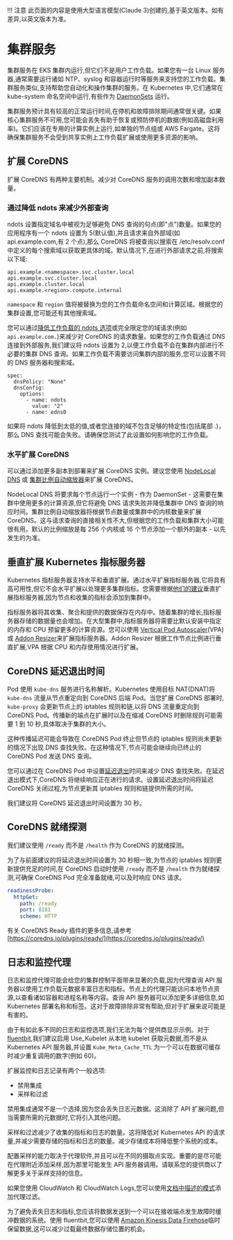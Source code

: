 
!!! 注意
    此页面的内容是使用大型语言模型(Claude 3)创建的,基于英文版本。如有差异,以英文版本为准。

# 集群服务

集群服务在 EKS 集群内运行,但它们不是用户工作负载。如果您有一台 Linux 服务器,通常需要运行诸如 NTP、syslog 和容器运行时等服务来支持您的工作负载。集群服务类似,支持帮助您自动化和操作集群的服务。在 Kubernetes 中,它们通常在 kube-system 命名空间中运行,有些作为 [DaemonSets](https://kubernetes.io/docs/concepts/workloads/controllers/daemonset/) 运行。

集群服务预计具有较高的正常运行时间,在停机和故障排除期间通常很关键。如果核心集群服务不可用,您可能会丢失有助于恢复或预防停机的数据(例如高磁盘利用率)。它们应该在专用的计算实例上运行,如单独的节点组或 AWS Fargate。这将确保集群服务不会受到共享实例上工作负载扩展或使用更多资源的影响。

## 扩展 CoreDNS

扩展 CoreDNS 有两种主要机制。减少对 CoreDNS 服务的调用次数和增加副本数量。

### 通过降低 ndots 来减少外部查询

ndots 设置指定域名中被视为足够避免 DNS 查询的句点(即"点")数量。如果您的应用程序有一个 ndots 设置为 5(默认值),并且请求来自外部域(如 api.example.com,有 2 个点),那么 CoreDNS 将被查询以搜索在 /etc/resolv.conf 中定义的每个搜索域以获取更具体的域。默认情况下,在进行外部请求之前,将搜索以下域:

```
api.example.<namespace>.svc.cluster.local
api.example.svc.cluster.local
api.example.cluster.local
api.example.<region>.compute.internal
```

`namespace` 和 `region` 值将被替换为您的工作负载命名空间和计算区域。根据您的集群设置,您可能还有其他搜索域。

您可以通过[降低工作负载的 ndots 选项](https://kubernetes.io/docs/concepts/services-networking/dns-pod-service/#pod-dns-config)或完全限定您的域请求(例如 `api.example.com.`)来减少对 CoreDNS 的请求数量。如果您的工作负载通过 DNS 连接到外部服务,我们建议将 ndots 设置为 2,以便工作负载不会在集群内部进行不必要的集群 DNS 查询。如果工作负载不需要访问集群内部的服务,您可以设置不同的 DNS 服务器和搜索域。

```
spec:
  dnsPolicy: "None"
  dnsConfig:
    options:
      - name: ndots
        value: "2"
      - name: edns0
```

如果将 ndots 降低到太低的值,或者您连接的域不包含足够的特定性(包括尾部 .)，那么 DNS 查找可能会失败。请确保您测试了此设置如何影响您的工作负载。

### 水平扩展 CoreDNS

可以通过添加更多副本到部署来扩展 CoreDNS 实例。建议您使用 [NodeLocal DNS](https://kubernetes.io/docs/tasks/administer-cluster/nodelocaldns/) 或 [集群比例自动缩放器](https://github.com/kubernetes-sigs/cluster-proportional-autoscaler)来扩展 CoreDNS。

NodeLocal DNS 将要求每个节点运行一个实例 - 作为 DaemonSet - 这需要在集群中使用更多的计算资源,但它将避免 DNS 请求失败并降低集群中 DNS 查询的响应时间。集群比例自动缩放器将根据节点数量或集群中的内核数量来扩展 CoreDNS。这与请求查询的直接相关性不大,但根据您的工作负载和集群大小可能很有用。默认的比例缩放是每 256 个内核或 16 个节点添加一个额外的副本 - 以先发生的为准。

## 垂直扩展 Kubernetes 指标服务器

Kubernetes 指标服务器支持水平和垂直扩展。通过水平扩展指标服务器,它将具有高可用性,但它不会水平扩展以处理更多集群指标。您需要根据[他们的建议](https://kubernetes-sigs.github.io/metrics-server/#scaling)垂直扩展指标服务器,因为节点和收集的指标会添加到集群中。

指标服务器将其收集、聚合和提供的数据保存在内存中。随着集群的增长,指标服务器存储的数据量也会增加。在大型集群中,指标服务器将需要比默认安装中指定的内存和 CPU 预留更多的计算资源。您可以使用 [Vertical Pod Autoscaler](https://github.com/kubernetes/autoscaler/tree/master/vertical-pod-autoscaler)(VPA)或 [Addon Resizer](https://github.com/kubernetes/autoscaler/tree/master/addon-resizer)来扩展指标服务器。Addon Resizer 根据工作节点比例进行垂直扩展,VPA 根据 CPU 和内存使用情况进行扩展。

## CoreDNS 延迟退出时间

Pod 使用 `kube-dns` 服务进行名称解析。Kubernetes 使用目标 NAT(DNAT)将 `kube-dns` 流量从节点重定向到 CoreDNS 后端 Pod。当您扩展 CoreDNS 部署时, `kube-proxy` 会更新节点上的 iptables 规则和链,以将 DNS 流量重定向到 CoreDNS Pod。传播新的端点在扩展时以及在缩减 CoreDNS 时删除规则可能需要 1 到 10 秒,具体取决于集群的大小。

这种传播延迟可能会导致在 CoreDNS Pod 终止但节点的 iptables 规则尚未更新的情况下出现 DNS 查找失败。在这种情况下,节点可能会继续向已终止的 CoreDNS Pod 发送 DNS 查询。

您可以通过在 CoreDNS Pod 中设置[延迟退出](https://coredns.io/plugins/health/)时间来减少 DNS 查找失败。在延迟退出模式下,CoreDNS 将继续响应正在进行的请求。设置延迟退出时间将延迟 CoreDNS 关闭过程,为节点更新其 iptables 规则和链提供所需的时间。

我们建议将 CoreDNS 延迟退出时间设置为 30 秒。

## CoreDNS 就绪探测

我们建议使用 `/ready` 而不是 `/health` 作为 CoreDNS 的就绪探测。

为了与前面建议的将延迟退出时间设置为 30 秒相一致,为节点的 iptables 规则更新提供充足的时间,在 CoreDNS 启动时使用 `/ready` 而不是 `/health` 作为就绪探测,可确保 CoreDNS Pod 完全准备就绪,可以及时响应 DNS 请求。

```yaml
readinessProbe:
  httpGet:
    path: /ready
    port: 8181
    scheme: HTTP
```

有关 CoreDNS Ready 插件的更多信息,请参考 [https://coredns.io/plugins/ready/](https://coredns.io/plugins/ready/)

## 日志和监控代理

日志和监控代理可能会给您的集群控制平面带来显著的负载,因为代理查询 API 服务器以使用工作负载元数据丰富日志和指标。节点上的代理只能访问本地节点资源,以查看诸如容器和进程名称等内容。查询 API 服务器可以添加更多详细信息,如 Kubernetes 部署名称和标签。这对于故障排除非常有帮助,但对于扩展来说可能是有害的。

由于有如此多不同的日志和监控选项,我们无法为每个提供商显示示例。对于 [fluentbit](https://docs.fluentbit.io/manual/pipeline/filters/kubernetes),我们建议启用 Use_Kubelet 从本地 kubelet 获取元数据,而不是从 Kubernetes API 服务器,并设置 `Kube_Meta_Cache_TTL` 为一个可以在数据可缓存时减少重复调用的数字(例如 60)。

扩展监控和日志记录有两个一般选项:

* 禁用集成
* 采样和过滤

禁用集成通常不是一个选择,因为您会丢失日志元数据。这消除了 API 扩展问题,但当需要所需的元数据时,它将引入其他问题。

采样和过滤减少了收集的指标和日志的数量。这将降低对 Kubernetes API 的请求量,并减少需要存储的指标和日志的数量。减少存储成本将降低整个系统的成本。

配置采样的能力取决于代理软件,并且可以在不同的摄取点实现。重要的是尽可能在代理附近添加采样,因为那里可能发生 API 服务器调用。请联系您的提供商以了解更多关于采样支持的信息。

如果您使用 CloudWatch 和 CloudWatch Logs,您可以使用[文档中描述的模式](https://docs.aws.amazon.com/AmazonCloudWatch/latest/logs/FilterAndPatternSyntax.html)添加代理过滤。

为了避免丢失日志和指标,您应该将数据发送到一个可以在接收端点发生故障时缓冲数据的系统。使用 fluentbit,您可以使用 [Amazon Kinesis Data Firehose](https://docs.fluentbit.io/manual/pipeline/outputs/firehose)临时保留数据,这可以减少过载最终数据存储位置的机会。